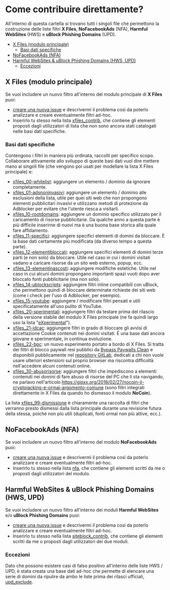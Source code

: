 # Come contribuire direttamente?

All'interno di questa cartella si trovano tutti i singoli file che permettono la costruzione delle liste filtri **X Files**, **NoFacebookAds** (NFA), **Harmful WebSites** (HWS) e **uBlock Phishing Domains** (UPD).

* [X Files (modulo principale)](#x-files--modulo-principale-)
  + [Basi dati specifiche](#basi-dati-specifiche)
* [NoFacebookAds (NFA)](#nofacebookads--nfa-)
* [Harmful WebSites & uBlock Phishing Domains (HWS, UPD)](#harmful-websites---ublock-phishing-domains--hws--upd-)
  + [Eccezioni](#eccezioni)

## X Files (modulo principale)

Se vuoi includere un nuovo filtro all'interno del modulo principale di **X Files** puoi:

- [creare una nuova issue](https://github.com/gioxx/xfiles/issues/new/choose) e descrivermi il problema così da poterlo analizzare e creare eventualmente filtri ad-hoc.
- Inserirlo tu stesso nella lista [xfiles_contrib](/xfiles_contrib), che contiene gli elementi proposti dagli utilizzatori di lista che non sono ancora stati catalogati nelle basi dati specifiche.

### Basi dati specifiche

Contengono i filtri in maniera più ordinata, raccolti per specifico scopo. Collaborare attivamente allo sviluppo di queste basi dati vuol dire mettere mano ai singoli file (che vengono poi usati per modellare la lista X Files principale) e:

- [xfiles_00-whitelist](/xfiles_00-whitelist): aggiungere un elemento / dominio da ignorare completamente.
- [xfiles_01-adsnoninvasivi]( /xfiles_01-adsnoninvasivi ): aggiungere un elemento / dominio alle esclusioni della lista, utile per quei siti web che non propongono elementi pubblicitari invasivi e utilizzano metodi di protezione da Adblocker per evitare che l'utente riesca a visitarli.
- [xfiles_10-rootdomains]( /xfiles_10-rootdomains ): aggiungere un dominio specifico utilizzato per il caricamento di risorse pubblicitarie. Da qualche anno a questa parte è più difficile inserirne di nuovi ma è una buona base storica alla quale fare affidamento.
- [xfiles_11-specifici]( /xfiles_11-specifici ): aggiungere specifici elementi di domini da bloccare. È la base dati certamente più modificata (da diverso tempo a questa parte).
- [xfiles_12-elementibloccati]( /xfiles_12-elementibloccati): aggiungere specifici elementi di domini terze parti (e non solo) da bloccare. Utile nel caso in cui i domini visitati vadano a caricare risorse da un sito web esterno, popup, ecc.
- [xfiles_13-elementinascosti]( /xfiles_13-elementinascosti): aggiungere modifiche estetiche. Utile nel caso in cui alcuni domini propongano importanti spazi vuoti dopo aver bloccato fonti pubblicitarie (ma non solo).
- [xfiles_14-ublockscripts]( /xfiles_14-ublockscripts): aggiungere filtri inline compatibili con uBlock, che permettono quindi di bloccare determinate richieste dei siti web (come i check per l'uso di Adblocker, per esempio).
- [xfiles_15-youtube]( /xfiles_15-youtube): aggiungere / modificare filtri pensati e utili specificatamente all'uso pulito di YouTube.
- [xfiles_20-sperimentali]( /xfiles_20-sperimentali): aggiungere filtri da testare prima del rilascio della versione stabile del modulo X Files principale (ne fa quindi largo uso la lista "[eXperimental](https://github.com/gioxx/xfiles/blob/master/experimental.txt)").
- [xfiles_21-idcac]( /xfiles21-idcac): aggiungere filtri in grado di bloccare gli avvisi di accettazione Cookie contenuti nei domini visitati. È una base dati ancora giovane e sperimentale, in continua evoluzione.
- [xfiles_22-bpc]( /xfiles22-bpc): un nuovo esperimento portato a bordo di X Files. Si tratta dei filtri di blocco paywall resi pubblici da [Bypass Paywalls Clean](https://gitlab.com/magnolia1234/bypass-paywalls-clean-filters) e disponibili pubblicamente nel [repository GitLab](https://gitlab.com/magnolia1234/bypass-paywalls-clean-filters/-/blob/main/bpc-paywall-filter.txt), dedicati a chi non vuole usare ulteriori estensioni sul proprio browser ma riscontra difficoltà nell'accedere alcuni contenuti online.
- [xfiles_30-abusorisorse]( /xfiles_30-abusorisorse): aggiungere filtri che impediscono a elementi contenuti nei domini di fare abuso di risorse del PC che li sta navigando, ne parlavo nell'articolo https://gioxx.org/2018/02/27/nocoin-il-cryptojacking-e-ormai-argomento-comune (sono filtri integrati direttamente in X Files da quando ho dismesso il modulo **NoCoin**).

La lista [xfiles_99-dismissione]( /xfiles99-dismissione) è chiaramente una raccolta di filtri che verranno presto dismessi dalla lista principale durante una revisione futura della stessa, poiché non più utili (duplicati, fonti ormai non più attive, ecc.).

## NoFacebookAds (NFA)

Se vuoi includere un nuovo filtro all'interno del modulo **NoFacebookAds** puoi:

- [creare una nuova issue](https://github.com/gioxx/xfiles/issues/new/choose) e descrivermi il problema così da poterlo analizzare e creare eventualmente filtri ad-hoc.
- Inserirlo tu stesso nella lista [nfa](/nfa), che contiene gli elementi scritti da me o proposti dagli utilizzatori del modulo.

## Harmful WebSites & uBlock Phishing Domains (HWS, UPD)

Se vuoi includere un nuovo filtro all'interno dei moduli **Harmful WebSites** e/o **uBlock Phishing Domains** puoi:

- [creare una nuova issue](https://github.com/gioxx/xfiles/issues/new/choose) e descrivermi il problema così da poterlo analizzare e creare eventualmente filtri ad-hoc.
- Inserirlo tu stesso nella lista [siteblock_contrib](/siteblock_contrib), che contiene gli elementi scritti da me o proposti dagli utilizzatori dei due moduli.

### Eccezioni

Dato che possono esistere casi di falso positivo all'interno delle liste HWS / UPD, è stata creata una base dati ad-hoc che permette di elencare una serie di domini da ripulire da ambo le liste prima dei rilasci ufficiali, [upd_exclude](/upd_exclude).
